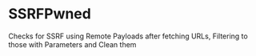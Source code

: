 # SSRFPwned
Checks for SSRF using Remote Payloads after fetching URLs, Filtering to those with Parameters and Clean them

